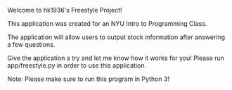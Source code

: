 Welcome to hk1936's Freestyle Project!

This application was created for an NYU Intro to Programming Class.

The application will allow users to output stock information after answering a few questions.

Give the application a try and let me know how it works for you!
Please run app/freestyle.py in order to use this application.

Note: Please make sure to run this program in Python 3!
